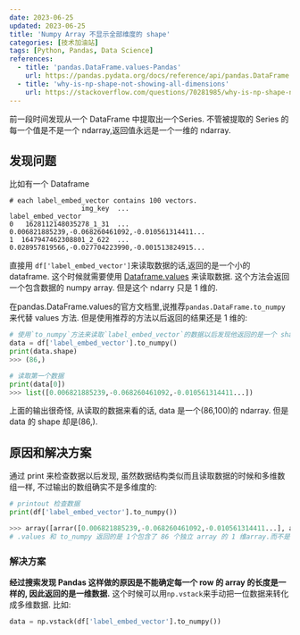 ```yaml
---
date: 2023-06-25
updated: 2023-06-25
title: 'Numpy Array 不显示全部维度的 shape'
categories: [技术加油站]
tags: [Python, Pandas, Data Science]
references:
  - title: 'pandas.DataFrame.values-Pandas'
    url: https://pandas.pydata.org/docs/reference/api/pandas.DataFrame.values.html
  - title: 'why-is-np-shape-not-showing-all-dimensions'
    url: https://stackoverflow.com/questions/70281985/why-is-np-shape-not-showing-all-dimensions
---
```

前一段时间发现从一个 DataFrame 中提取出一个Series. 不管被提取的 Series 的每一个值是不是一个 ndarray,返回值永远是一个一维的 ndarray.

<!--more-->

## 发现问题

比如有一个 Dataframe
```python3
# each label_embed_vector contains 100 vectors.
                  img_key  ...                                 label_embed_vector
0   1628112148035278_1_31  ...  0.006821885239,-0.068260461092,-0.010561314411...
1  1647947462308801_2_622  ...  0.028957819566,-0.027704223990,-0.001513824915...
```

直接用 `df['label_embed_vector']`来读取数据的话,返回的是一个小的 dataframe. 这个时候就需要使用 [Dataframe.values](https://pandas.pydata.org/docs/reference/api/pandas.DataFrame.values.html) 来读取数据. 这个方法会返回一个包含数据的 numpy array. 但是这个 ndarry 只是 1 维的.

在pandas.DataFrame.values的官方文档里,说推荐`pandas.DataFrame.to_numpy` 来代替 values 方法. 但是使用推荐的方法以后返回的结果还是 1 维的:

```python
# 使用`to_numpy`方法来读取`label_embed_vector`的数据以后发现他返回的是一个 shape 为 (86,)的 ndarray.
data = df['label_embed_vector'].to_numpy()
print(data.shape)
>>> (86,)

# 读取第一个数据
print(data[0])
>>> list([0.006821885239,-0.068260461092,-0.010561314411...])

```
上面的输出很奇怪, 从读取的数据来看的话, data 是一个(86,100)的 ndarray. 但是 data 的 shape 却是(86,).

## 原因和解决方案
通过 print 来检查数据以后发现, 虽然数据结构类似而且读取数据的时候和多维数组一样, 不过输出的数组确实不是多维度的:

```python
# printout 检查数据
print(df['label_embed_vector'].to_numpy())

>>> array([arrar([0.006821885239,-0.068260461092,-0.010561314411...], array([0.028957819566,-0.027704223990,-0.001513824915..], ... , array([-0.000122768164,-0.020344628021,0.018706960604...])]
# .values 和 to_numpy 返回的是 1个包含了 86 个独立 array 的 1 维array.而不是多维的.
```
### 解决方案

**经过搜索发现 Pandas 这样做的原因是不能确定每一个 row 的 array 的长度是一样的, 因此返回的是一维数据.** 这个时候可以用`np.vstack`来手动把一位数据来转化成多维数据. 比如:

```python
data = np.vstack(df['label_embed_vector'].to_numpy())

```